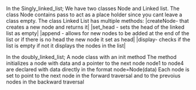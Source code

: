 In the Singly_linked_list;
We have two classes Node and Linked list.
The class Node contains pass to act as a place holder since you cant leave a class empty.
The class Linked List has multiple methods:
|createNode- that creates a new node and returns it|
|set_head - sets the head of the linked list as empty|
|append - allows for new nodes to be added at the end of the list or if there is no head the new node it set as head|
|display- checks if the list is empty if not it displays the nodes in the list|

In the doubly_linked_list;
A node class with an init method
The method initializes a node with data and a pointer to the next node
node1 to node4 are declared with data directly in the format node=Node(data)
Each node is set to point to the next node in the forward traversal and to the prevoius nodes in the backward traversal
